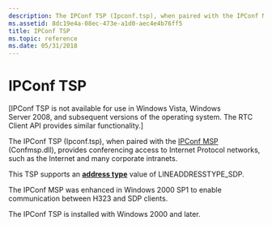 ```yaml
---
description: The IPConf TSP (Ipconf.tsp), when paired with the IPConf MSP (Confmsp.dll), provides conferencing access to Internet Protocol networks, such as the Internet and many corporate intranets.
ms.assetid: 8dc19e4a-08ec-473e-a1d0-aec4e4b76ff5
title: IPConf TSP
ms.topic: reference
ms.date: 05/31/2018
---
```


# IPConf TSP

\[IPConf TSP is not available for use in Windows Vista, Windows Server 2008, and subsequent versions of the operating system. The RTC Client API provides similar functionality.\]

The IPConf TSP (Ipconf.tsp), when paired with the [IPConf MSP](./ipconf-msp.md) (Confmsp.dll), provides conferencing access to Internet Protocol networks, such as the Internet and many corporate intranets.

This TSP supports an [**address type**](./lineaddresstype--constants.md) value of LINEADDRESSTYPE\_SDP.

The IPConf MSP was enhanced in Windows 2000 SP1 to enable communication between H323 and SDP clients.

The IPConf TSP is installed with Windows 2000 and later.

 

 
